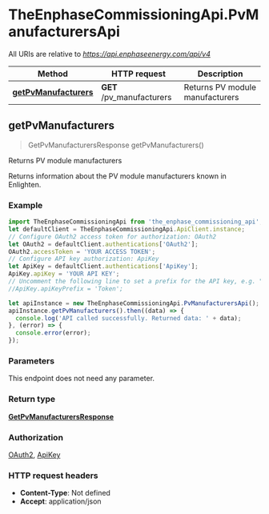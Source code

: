 # TheEnphaseCommissioningApi.PvManufacturersApi

All URIs are relative to *https://api.enphaseenergy.com/api/v4*

Method | HTTP request | Description
------------- | ------------- | -------------
[**getPvManufacturers**](PvManufacturersApi.md#getPvManufacturers) | **GET** /pv_manufacturers | Returns PV module manufacturers



## getPvManufacturers

> GetPvManufacturersResponse getPvManufacturers()

Returns PV module manufacturers

Returns information about the PV module manufacturers known in Enlighten.

### Example

```javascript
import TheEnphaseCommissioningApi from 'the_enphase_commissioning_api';
let defaultClient = TheEnphaseCommissioningApi.ApiClient.instance;
// Configure OAuth2 access token for authorization: OAuth2
let OAuth2 = defaultClient.authentications['OAuth2'];
OAuth2.accessToken = 'YOUR ACCESS TOKEN';
// Configure API key authorization: ApiKey
let ApiKey = defaultClient.authentications['ApiKey'];
ApiKey.apiKey = 'YOUR API KEY';
// Uncomment the following line to set a prefix for the API key, e.g. "Token" (defaults to null)
//ApiKey.apiKeyPrefix = 'Token';

let apiInstance = new TheEnphaseCommissioningApi.PvManufacturersApi();
apiInstance.getPvManufacturers().then((data) => {
  console.log('API called successfully. Returned data: ' + data);
}, (error) => {
  console.error(error);
});

```

### Parameters

This endpoint does not need any parameter.

### Return type

[**GetPvManufacturersResponse**](GetPvManufacturersResponse.md)

### Authorization

[OAuth2](../README.md#OAuth2), [ApiKey](../README.md#ApiKey)

### HTTP request headers

- **Content-Type**: Not defined
- **Accept**: application/json

